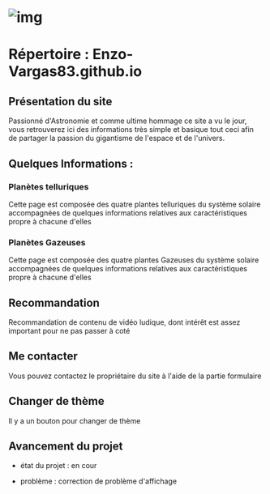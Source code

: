 

# ![img](https://media.discordapp.net/attachments/760399632646799408/788350789634490378/rocket-icon.png?width=300&height=300)



# Répertoire : Enzo-Vargas83.github.io



## Présentation du site

Passionné d'Astronomie et comme ultime hommage ce site a vu le jour, vous retrouverez ici des informations très simple et basique tout ceci afin de partager la passion du gigantisme de l'espace et de l'univers.

## Quelques Informations :

### Planètes telluriques

Cette page est composée des quatre plantes telluriques du système solaire accompagnées de quelques informations relatives aux caractéristiques propre à chacune d'elles 

### Planètes Gazeuses

Cette page est composée des quatre plantes Gazeuses du système solaire accompagnées de quelques informations relatives aux caractéristiques propre à chacune d'elles 

## Recommandation

Recommandation de contenu de vidéo ludique, dont intérêt est assez important pour ne pas passer à coté 

## Me contacter

Vous pouvez contactez  le propriétaire du site à l'aide de la partie formulaire

## Changer de thème

Il y a un bouton pour changer de thème 

## Avancement du projet 

* état du projet : en cour 

* problème : correction de problème d'affichage

  






